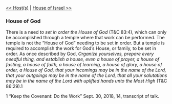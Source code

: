 [<< Host(s)](Host(s))  |  [House of Israel >>](House%20of%20Israel)

### House of God
There is a need *to set in order the House of God* (T&C 83:4), which can only be accomplished through a temple where that work can be performed. The temple is not the “House of God” needing to be set in order. But a temple is required to accomplish the work for God’s House, or family, to be set in order. As once described by God, *Organize yourselves, prepare every needful thing, and establish a house, even a house of prayer, a house of fasting, a house of faith, a house of learning, a house of glory, a house of order, a House of God, that your incomings may be in the name of the Lord, that your outgoings may be in the name of the Lord, that all your salutations may be in the name of the Lord with uplifted hands unto the Most High* (T&C 86:29).1



1 “Keep the Covenant: Do the Work” Sept. 30, 2018, 14, transcript of talk.